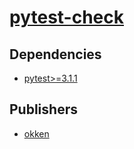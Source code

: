 # [pytest-check](https://pypi.org/project/pytest-check)

## Dependencies
- [pytest>=3.1.1](packages/p/pytest.md)



## Publishers
- [okken](https://pypi.org/user/okken)

